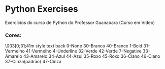 # Python Exercises

Exercícios do curso de Python do Professor Guanabara (Curso em Vídeo)


### Cores:
\033[0;31;41m
style          text                  back
0-None         30-Branco             40-Branco
1-Bold         31-Vermelho           41-Vermelho
4-Underline    32-Verde              42-Verde
7-Negative     33-Amarelo            43-Amarelo
               34-Azul               44-Azul
               35-Roxo               45-Roxo
               36-Ciano              46-Ciano
               37-Cinza(padrão)      47-Cinza
